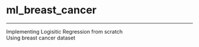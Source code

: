 # ml_breast_cancer
***

Implementing Logisitic Regression from scratch <br>
Using breast cancer dataset
